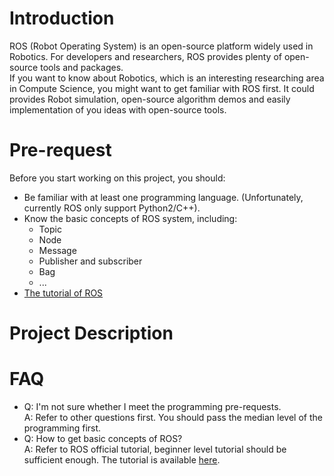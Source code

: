 # Introduction
ROS (Robot Operating System) is an open-source platform widely used in Robotics. For developers and researchers, ROS provides plenty of open-source tools and packages. <br>
If you want to know about Robotics, which is an interesting researching area in Compute Science, you might want to get familiar with ROS first. It could provides Robot simulation, open-source algorithm demos and easily implementation of you ideas with open-source tools. 

# Pre-request
Before you start working on this project, you should:
- Be familiar with at least one programming language. (Unfortunately, currently ROS only support Python2/C++). 
- Know the basic concepts of ROS system, including:
	+ Topic
	+ Node
	+ Message
	+ Publisher and subscriber
	+ Bag
	+ ...
- [The tutorial of ROS](http://wiki.ros.org/ROS/Tutorials)

# Project Description

# FAQ
- Q: I'm not sure whether I meet the programming pre-requests. <br>
A: Refer to other questions first. You should pass the median level of the programming first.
- Q: How to get basic concepts of ROS?<br>
A: Refer to ROS official tutorial, beginner level tutorial should be sufficient enough. The tutorial is available [here](http://wiki.ros.org/ROS/Tutorials).